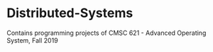 # Distributed-Systems
Contains programming projects of CMSC 621 - Advanced Operating System, Fall 2019
